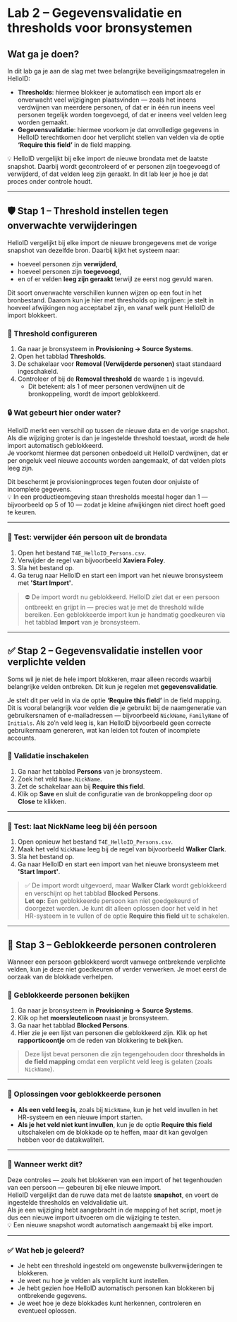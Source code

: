 # Lab 2 – Gegevensvalidatie en thresholds voor bronsystemen

## Wat ga je doen?

In dit lab ga je aan de slag met twee belangrijke beveiligingsmaatregelen in HelloID:

- **Thresholds**: hiermee blokkeer je automatisch een import als er onverwacht veel wijzigingen plaatsvinden — zoals het ineens verdwijnen van meerdere personen, of dat er in één run ineens veel personen tegelijk worden toegevoegd, of dat er ineens veel velden leeg worden gemaakt.
- **Gegevensvalidatie**: hiermee voorkom je dat onvolledige gegevens in HelloID terechtkomen door het verplicht stellen van velden via de optie **‘Require this field’** in de field mapping.

💡 HelloID vergelijkt bij elke import de nieuwe brondata met de laatste snapshot. Daarbij wordt gecontroleerd of er personen zijn toegevoegd of verwijderd, of dat velden leeg zijn geraakt. In dit lab leer je hoe je dat proces onder controle houdt.

---

## 🛡️ Stap 1 – Threshold instellen tegen onverwachte verwijderingen

HelloID vergelijkt bij elke import de nieuwe brongegevens met de vorige snapshot van dezelfde bron. Daarbij kijkt het systeem naar:
- hoeveel personen zijn **verwijderd**,  
- hoeveel personen zijn **toegevoegd**,  
- en of er velden **leeg zijn geraakt** terwijl ze eerst nog gevuld waren.  

Dit soort onverwachte verschillen kunnen wijzen op een fout in het bronbestand. Daarom kun je hier met thresholds op ingrijpen: je stelt in hoeveel afwijkingen nog acceptabel zijn, en vanaf welk punt HelloID de import blokkeert.

### 🔧 Threshold configureren

1. Ga naar je bronsysteem in **Provisioning → Source Systems**.  
2. Open het tabblad **Thresholds**.  
3. De schakelaar voor **Removal (Verwijderde personen)** staat standaard ingeschakeld.  
4. Controleer of bij de **Removal threshold** de waarde `1` is ingevuld.  
   - Dit betekent: als 1 of meer personen verdwijnen uit de bronkoppeling, wordt de import geblokkeerd.

### 🔒 Wat gebeurt hier onder water?

HelloID merkt een verschil op tussen de nieuwe data en de vorige snapshot. Als die wijziging groter is dan je ingestelde threshold toestaat, wordt de hele import automatisch geblokkeerd.  
Je voorkomt hiermee dat personen onbedoeld uit HelloID verdwijnen, dat er per ongeluk veel nieuwe accounts worden aangemaakt, of dat velden plots leeg zijn.

Dit beschermt je provisioningproces tegen fouten door onjuiste of incomplete gegevens.  
💡 In een productieomgeving staan thresholds meestal hoger dan 1 — bijvoorbeeld op 5 of 10 — zodat je kleine afwijkingen niet direct hoeft goed te keuren.

---

### 🧪 Test: verwijder één persoon uit de brondata

1. Open het bestand `T4E_HelloID_Persons.csv`.  
2. Verwijder de regel van bijvoorbeeld **Xaviera Foley**.  
3. Sla het bestand op.  
4. Ga terug naar HelloID en start een import van het nieuwe bronsysteem met **'Start Import'**.

> ⛔️ De import wordt nu geblokkeerd. HelloID ziet dat er een persoon ontbreekt en grijpt in — precies wat je met de threshold wilde bereiken. Een geblokkeerde import kun je handmatig goedkeuren via het tabblad **Import** van je bronsysteem.

---

## ✅ Stap 2 – Gegevensvalidatie instellen voor verplichte velden

Soms wil je niet de hele import blokkeren, maar alleen records waarbij belangrijke velden ontbreken. Dit kun je regelen met **gegevensvalidatie**.

Je stelt dit per veld in via de optie **‘Require this field’** in de field mapping.  
Dit is vooral belangrijk voor velden die je gebruikt bij de naamgeneratie van gebruikersnamen of e-mailadressen — bijvoorbeeld `NickName`, `FamilyName` of `Initials`. Als zo’n veld leeg is, kan HelloID bijvoorbeeld geen correcte gebruikernaam genereren, wat kan leiden tot fouten of incomplete accounts.

### 🔧 Validatie inschakelen

1. Ga naar het tabblad **Persons** van je bronsysteem.  
2. Zoek het veld `Name.NickName`.  
3. Zet de schakelaar aan bij **Require this field**.  
4. Klik op **Save** en sluit de configuratie van de bronkoppeling door op **Close** te klikken.

---

### 🧪 Test: laat NickName leeg bij één persoon

1. Open opnieuw het bestand `T4E_HelloID_Persons.csv`.  
2. Maak het veld `NickName` leeg bij de regel van bijvoorbeeld **Walker Clark**.  
3. Sla het bestand op.  
4. Ga naar HelloID en start een import van het nieuwe bronsysteem met **'Start Import'**.

> ✅ De import wordt uitgevoerd, maar **Walker Clark** wordt geblokkeerd en verschijnt op het tabblad **Blocked Persons**.  
> **Let op:** Een geblokkeerde persoon kan niet goedgekeurd of doorgezet worden. Je kunt dit alleen oplossen door het veld in het HR-systeem in te vullen of de optie **Require this field** uit te schakelen.

---

## 🛑 Stap 3 – Geblokkeerde personen controleren

Wanneer een persoon geblokkeerd wordt vanwege ontbrekende verplichte velden, kun je deze niet goedkeuren of verder verwerken. Je moet eerst de oorzaak van de blokkade verhelpen.

### 🔧 Geblokkeerde personen bekijken

1. Ga naar je bronsysteem in **Provisioning → Source Systems**.  
2. Klik op het **moersleutelicoon** naast je bronsysteem.  
3. Ga naar het tabblad **Blocked Persons**.  
4. Hier zie je een lijst van personen die geblokkeerd zijn. Klik op het **rapporticoontje** om de reden van blokkering te bekijken.

> Deze lijst bevat personen die zijn tegengehouden door **thresholds in de field mapping** omdat een verplicht veld leeg is gelaten (zoals `NickName`).

---

### 🔄 Oplossingen voor geblokkeerde personen

- **Als een veld leeg is**, zoals bij `NickName`, kun je het veld invullen in het HR-systeem en een nieuwe import starten.  
- **Als je het veld niet kunt invullen**, kun je de optie **Require this field** uitschakelen om de blokkade op te heffen, maar dit kan gevolgen hebben voor de datakwaliteit.

---

### 🔄 Wanneer werkt dit?

Deze controles — zoals het blokkeren van een import of het tegenhouden van een persoon — gebeuren bij elke nieuwe import.  
HelloID vergelijkt dan de ruwe data met de laatste **snapshot**, en voert de ingestelde thresholds en veldvalidatie uit.  
Als je een wijziging hebt aangebracht in de mapping of het script, moet je dus een nieuwe import uitvoeren om die wijziging te testen.  
💡 Een nieuwe snapshot wordt automatisch aangemaakt bij elke import.

---

### ✅ Wat heb je geleerd?

- Je hebt een threshold ingesteld om ongewenste bulkverwijderingen te blokkeren.  
- Je weet nu hoe je velden als verplicht kunt instellen.  
- Je hebt gezien hoe HelloID automatisch personen kan blokkeren bij ontbrekende gegevens.  
- Je weet hoe je deze blokkades kunt herkennen, controleren en eventueel oplossen.
